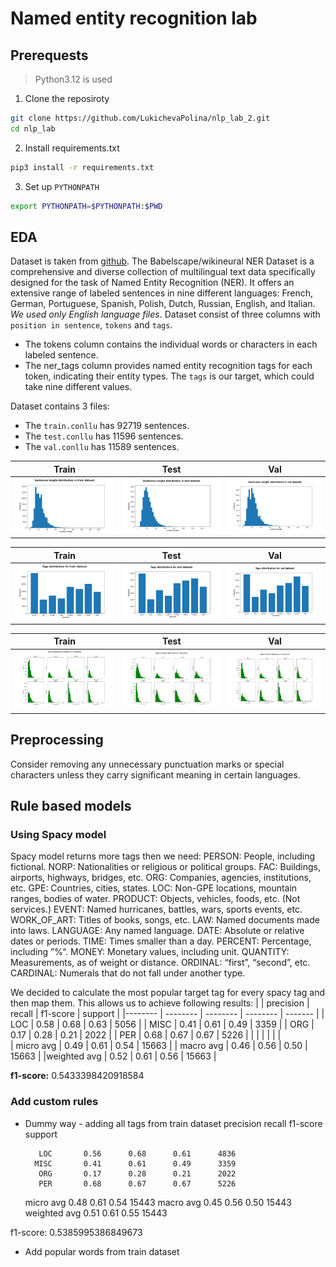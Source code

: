 # Named entity recognition lab

## Prerequests
> Python3.12 is used

1. Clone the reposiroty
```bash
git clone https://github.com/LukichevaPolina/nlp_lab_2.git
cd nlp_lab
```

2. Install requirements.txt
```bash
pip3 install -r requirements.txt
```

3. Set up `PYTHONPATH`
```bash
export PYTHONPATH=$PYTHONPATH:$PWD
```

## EDA
Dataset is taken from [github](https://github.com/Babelscape/wikineural/tree/master/data/wikineural/en). The Babelscape/wikineural NER Dataset is a comprehensive and diverse collection of multilingual text data specifically designed for the task of Named Entity Recognition (NER). It offers an extensive range of labeled sentences in nine different languages: French, German, Portuguese, Spanish, Polish, Dutch, Russian, English, and Italian. *We used only English language files*. Dataset consist of three columns with `position in sentence`, `tokens` and `tags`.  
* The tokens column contains the individual words or characters in each labeled sentence. 
* The ner_tags column provides named entity recognition tags for each token, indicating their entity types.
The `tags` is our target, which could take nine different values.  

Dataset contains 3 files:
* The `train.conllu` has 92719 sentences.
* The `test.conllu` has 11596 sentences.
* The `val.conllu` has 11589 sentences.


| Train | Test | Val |
:---------------:|:--------------:|:---------:
![alt text](./plots/sentence_length_distribution_train.png) | ![alt text](./plots/sentence_length_distribution_test.png) | ![alt text](./plots/sentence_length_distribution_val.png)


| Train | Test | Val |
:---------------:|:--------------:|:---------:
![alt text](./plots/tags_distribution_train_O_tag_False.png) | ![alt text](./plots/tags_distribution_test_O_tag_False.png) | ![alt text](./plots/tags_distribution_val_O_tag_False.png)


| Train | Test | Val |
:---------------:|:--------------:|:---------:
![alt text](./plots/tag_word_position_distribution_train.png) | ![alt text](./plots/tag_word_position_distribution_test.png) | ![alt text](./plots/tag_word_position_distribution_val.png)


## Preprocessing
Consider removing any unnecessary punctuation marks or special characters unless they carry significant meaning in certain languages.


## Rule based models
### Using Spacy model
Spacy model returns more tags then we need:
PERSON:      People, including fictional.
NORP:        Nationalities or religious or political groups.
FAC:         Buildings, airports, highways, bridges, etc.
ORG:         Companies, agencies, institutions, etc.
GPE:         Countries, cities, states.
LOC:         Non-GPE locations, mountain ranges, bodies of water.
PRODUCT:     Objects, vehicles, foods, etc. (Not services.)
EVENT:       Named hurricanes, battles, wars, sports events, etc.
WORK_OF_ART: Titles of books, songs, etc.
LAW:         Named documents made into laws.
LANGUAGE:    Any named language.
DATE:        Absolute or relative dates or periods.
TIME:        Times smaller than a day.
PERCENT:     Percentage, including ”%“.
MONEY:       Monetary values, including unit.
QUANTITY:    Measurements, as of weight or distance.
ORDINAL:     “first”, “second”, etc.
CARDINAL:    Numerals that do not fall under another type.  

We decided to calculate the most popular target tag for every spacy tag and then map them. This allows us to achieve following results: 
|             | precision |   recall | f1-score |  support |
|--------     | --------  | -------- | -------- |  ------- | 
|         LOC |     0.58  |    0.68  |    0.63  |   5056   |
|        MISC |     0.41  |    0.61  |    0.49  |   3359   |
|         ORG |     0.17  |    0.28  |    0.21  |   2022   |
|         PER |     0.68  |    0.67  |    0.67  |   5226   |
|             |           |          |          |          |  
|   micro avg |     0.49  |    0.61  |    0.54  |  15663   |
|   macro avg |     0.46  |    0.56  |    0.50  |  15663   |
|weighted avg |     0.52  |    0.61  |    0.56  |  15663   |

**f1-score:** 0.5433398420918584

### Add custom rules
* Dummy way - adding all tags from train dataset
              precision    recall  f1-score   support

         LOC       0.56      0.68      0.61      4836
        MISC       0.41      0.61      0.49      3359
         ORG       0.17      0.28      0.21      2022
         PER       0.68      0.67      0.67      5226

   micro avg       0.48      0.61      0.54     15443
   macro avg       0.45      0.56      0.50     15443
weighted avg       0.51      0.61      0.55     15443

f1-score: 0.5385995386849673
* Add popular words from train dataset
